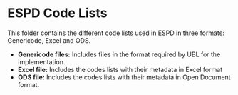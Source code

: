 # ESPD Code Lists
This folder contains the different code lists used in ESPD in three formats: Genericode, Excel and ODS. 

* **Genericode files:** Includes files in the format required by UBL for the implementation. 
*  **Excel file:** Includes the codes lists with their metadata in Excel format
* **ODS file:** Includes the codes lists with their metadata in Open Document format. 